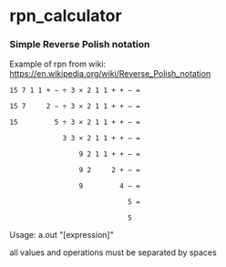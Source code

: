 # rpn_calculator

### Simple Reverse Polish notation

Example of rpn from wiki:
https://en.wikipedia.org/wiki/Reverse_Polish_notation
```
15 7 1 1 + − ÷ 3 × 2 1 1 + + − =

15 7     2 − ÷ 3 × 2 1 1 + + − =

15         5 ÷ 3 × 2 1 1 + + − =

             3 3 × 2 1 1 + + − =
             
                 9 2 1 1 + + − =
                 
                 9 2     2 + − =
                 
                 9         4 − =
                 
                             5 =
                             
                             5
```

Usage: a.out "[expression]"

all values and operations must be separated by spaces
